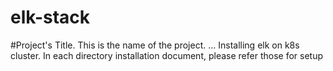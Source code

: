 # elk-stack
#Project's Title. This is the name of the project. ...
Installing elk on k8s cluster.
In each directory installation document, please refer those for setup

